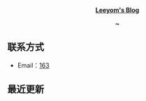 **<p align="center">[Leeyom's Blog](https://blog.leeyom.top)</p>**
**<p align="center">~</p>**
## 联系方式
- Email：[163](mailto:yxzzzzzz8@163.com)

## 最近更新
